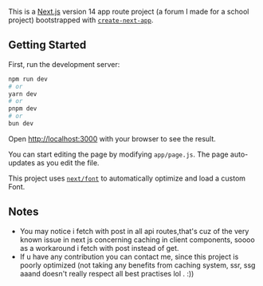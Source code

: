 This is a [Next.js](https://nextjs.org/) version 14 app route project (a forum I made for a school project) bootstrapped with [`create-next-app`](https://github.com/vercel/next.js/tree/canary/packages/create-next-app).

## Getting Started

First, run the development server:

```bash
npm run dev
# or
yarn dev
# or
pnpm dev
# or
bun dev
```

Open [http://localhost:3000](http://localhost:3000) with your browser to see the result.

You can start editing the page by modifying `app/page.js`. The page auto-updates as you edit the file.

This project uses [`next/font`](https://nextjs.org/docs/basic-features/font-optimization) to automatically optimize and load a custom Font.

## Notes

- You may notice i fetch with post in all api routes,that's cuz of the very known issue in next js concerning caching in client components,
soooo as a workaround i fetch with post instead of get.
- If u have any contribution you can contact me, since this project is poorly optimized (not taking any benefits from caching system, ssr, ssg aaand doesn't really respect all best practises lol . :))



